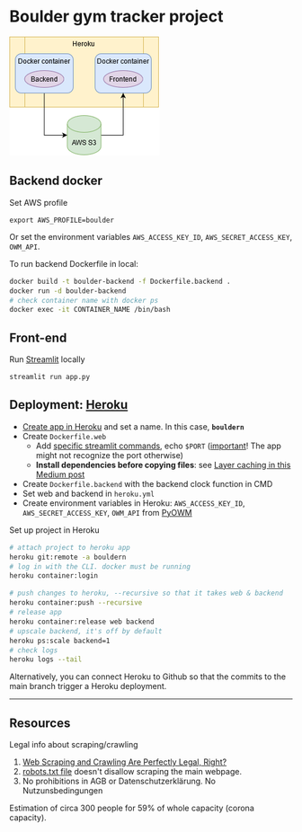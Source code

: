 # Boulder gym tracker project

![ ](boulder.png)

## Backend docker

Set AWS profile
```
export AWS_PROFILE=boulder
```

Or set the environment variables `AWS_ACCESS_KEY_ID`, `AWS_SECRET_ACCESS_KEY`, `OWM_API`.

To run backend Dockerfile in local: 

```bash
docker build -t boulder-backend -f Dockerfile.backend .
docker run -d boulder-backend
# check container name with docker ps
docker exec -it CONTAINER_NAME /bin/bash
```

## Front-end

Run [Streamlit](https://streamlit.io/) locally

```bash
streamlit run app.py
```

## Deployment: [Heroku](https://devcenter.heroku.com/)

* [Create app in Heroku](https://dashboard.heroku.com) and set a name. In this case, **`bouldern`**
* Create `Dockerfile.web`
  * Add [specific streamlit commands](https://discuss.streamlit.io/t/how-to-use-streamlit-in-docker/1067/2), echo `$PORT` ([important](https://discuss.streamlit.io/t/deploying-heroku-error/1310/3)! The app might not recognize the port otherwise)
  * **Install dependencies before copying files**: see [Layer caching in this Medium post](https://blog.realkinetic.com/building-minimal-docker-containers-for-python-applications-37d0272c52f3)
* Create `Dockerfile.backend` with the backend clock function in CMD
* Set web and backend in `heroku.yml`
* Create environment variables in Heroku: `AWS_ACCESS_KEY_ID`, `AWS_SECRET_ACCESS_KEY`, `OWM_API` from [PyOWM](https://github.com/csparpa/pyowm)

Set up project in Heroku

```bash
# attach project to heroku app
heroku git:remote -a bouldern
# log in with the CLI. docker must be running
heroku container:login
```

```bash
# push changes to heroku, --recursive so that it takes web & backend
heroku container:push --recursive
# release app
heroku container:release web backend
# upscale backend, it's off by default
heroku ps:scale backend=1
# check logs
heroku logs --tail
```

Alternatively, you can connect Heroku to Github so that the commits to the main branch trigger a Heroku deployment.

---------

## Resources

Legal info about scraping/crawling

1. [Web Scraping and Crawling Are Perfectly Legal, Right?](https://benbernardblog.com/web-scraping-and-crawling-are-perfectly-legal-right/)
2. [robots.txt file](https://www.boulderwelt-muenchen-ost.de/robots.txt) doesn't disallow scraping the main webpage.
3. No prohibitions in AGB or Datenschutzerklärung. No Nutzunsbedingungen

Estimation of circa 300 people for 59% of whole capacity (corona capacity).
